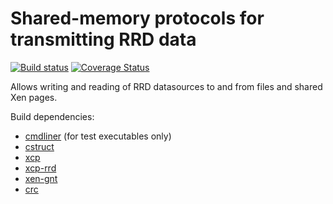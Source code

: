 Shared-memory protocols for transmitting RRD data
=================================================

[![Build status](https://travis-ci.org/xapi-project/rrd-transport.png?branch=master)](https://travis-ci.org/xapi-project/rrd-transport)
[![Coverage Status](https://coveralls.io/repos/xapi-project/rrd-transport/badge.svg?branch=master&service=github)](https://coveralls.io/github/xapi-project/rrd-transport?branch=master)

Allows writing and reading of RRD datasources to and from files and shared Xen
pages.

Build dependencies:

* [cmdliner](https://github.com/dbuenzli/cmdliner) (for test executables only)
* [cstruct](https://github.com/avsm/ocaml-cstruct)
* [xcp](https://github.com/xapi-project/xcp-idl)
* [xcp-rrd](https://github.com/xen-org/xcp-rrd)
* [xen-gnt](https://github.com/mirage/ocaml-gnt)
* [crc](https://github.com/xapi-project/ocaml-crc)
